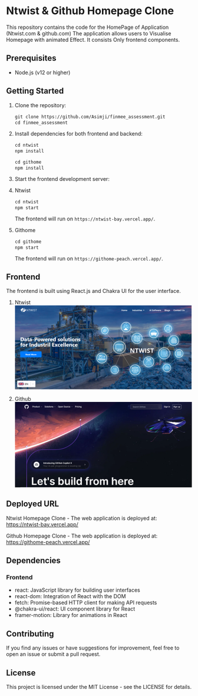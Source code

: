 # Ntwist & Github Homepage Clone

This repository contains the code for the HomePage of Application (Ntwist.com & github.com) The application allows users to Visualise Homepage with animated Effect. It consists Only frontend components.

## Prerequisites

- Node.js (v12 or higher)

## Getting Started

1. Clone the repository:
    ```
    git clone https://github.com/Asimji/finmee_assessment.git
    cd finmee_assessment
    ```


2. Install dependencies for both frontend and backend:

    ```
    cd ntwist
    npm install
    ```
    
    ```
    cd githome
    npm install
    ```




4. Start the frontend development server:

1. Ntwist
    ```
    cd ntwist
    npm start
    ```
    The frontend will run on `https://ntwist-bay.vercel.app/`.

               
1. Githome
    ```
    cd githome
    npm start
    ```

    The frontend will run on `https://githome-peach.vercel.app/`.




## Frontend

The frontend is built using React.js and Chakra UI for the user interface.
1. Ntwist 
![Homepage](./ntwist/src/images/ntwist.png)

2. Github
![Homepage](./ntwist/src/images/github.png)



## Deployed URL
Ntwist Homepage Clone -
The web application is deployed at: https://ntwist-bay.vercel.app/

Github Homepage Clone -
The web application is deployed at: https://githome-peach.vercel.app/

## Dependencies

### Frontend

- react: JavaScript library for building user interfaces
- react-dom: Integration of React with the DOM
- fetch: Promise-based HTTP client for making API requests
- @chakra-ui/react: UI component library for React
- framer-motion: Library for animations in React




## Contributing

If you find any issues or have suggestions for improvement, feel free to open an issue or submit a pull request.

## License

This project is licensed under the MIT License - see the LICENSE for details.








